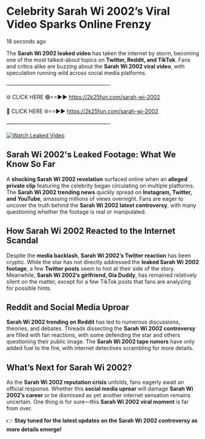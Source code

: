 # Celebrity Sarah Wi 2002’s Viral Video Sparks Online Frenzy

18 seconds ago

The **Sarah Wi 2002 leaked video** has taken the internet by storm, becoming one of the most talked-about topics on **Twitter, Reddit, and TikTok**. Fans and critics alike are buzzing about the **Sarah Wi 2002 viral video**, with speculation running wild across social media platforms.

———————————————————-

🌐 CLICK HERE 🟢==►► https://2k25fun.com/sarah-wi-2002

🔴 CLICK HERE 🌐==►► https://2k25fun.com/sarah-wi-2002

———————————————————-

[![Watch Leaked Video](https://miro.medium.com/v2/resize:fit:828/format:webp/1*cilzJN44JGOrTw9NJCrNHA.gif "Watch Leaked Video")](https://2k25fun.com/sarah-wi-2002)

## **Sarah Wi 2002's Leaked Footage: What We Know So Far**  
A **shocking Sarah Wi 2002 revelation** surfaced online when an **alleged private clip** featuring the celebrity began circulating on multiple platforms. The **Sarah Wi 2002 trending news** quickly spread on **Instagram, Twitter, and YouTube**, amassing millions of views overnight. Fans are eager to uncover the truth behind the **Sarah Wi 2002 latest controversy**, with many questioning whether the footage is real or manipulated.  

## **How Sarah Wi 2002 Reacted to the Internet Scandal**  
Despite the **media backlash**, **Sarah Wi 2002’s Twitter reaction** has been cryptic. While the star has not directly addressed the **leaked Sarah Wi 2002 footage**, a few **Twitter posts** seem to hint at their side of the story. Meanwhile, **Sarah Wi 2002’s girlfriend, Gia Duddy**, has remained relatively silent on the matter, except for a few TikTok posts that fans are analyzing for possible hints.  

## **Reddit and Social Media Uproar**  
**Sarah Wi 2002 trending on Reddit** has led to numerous discussions, theories, and debates. Threads dissecting the **Sarah Wi 2002 controversy** are filled with fan reactions, with some defending the star and others questioning their public image. The **Sarah Wi 2002 tape rumors** have only added fuel to the fire, with internet detectives scrambling for more details.  

## **What’s Next for Sarah Wi 2002?**  
As the **Sarah Wi 2002 reputation crisis** unfolds, fans eagerly await an official response. Whether this **social media uproar** will damage **Sarah Wi 2002’s career** or be dismissed as yet another internet sensation remains uncertain. One thing is for sure—this **Sarah Wi 2002 viral moment** is far from over.  

👉 **Stay tuned for the latest updates on the Sarah Wi 2002 controversy as more details emerge!**  